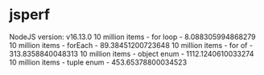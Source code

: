 # jsperf
NodeJS version: v16.13.0
10 million items - for loop - 8.088305994868279
10 million items - forEach - 89.38451200723648
10 million items - for of - 313.8358840048313
10 million items - object enum - 1112.1240610033274
10 million items - tuple enum - 453.65378800034523
